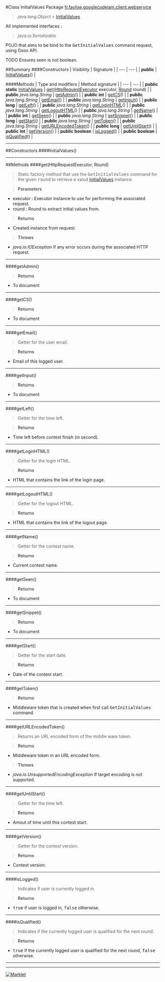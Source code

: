 #Class InitialValues
Package [fr.faylixe.googlecodejam.client.webservice](README.md)<br>

> *java.lang.Object* > [InitialValues](InitialValues.md)

All implemented interfaces :
> *java.io.Serializable*

POJO that aims to be bind to the <tt>GetInitialValues</tt>
 command request, using Gson API.
 
 TODO Ensures seen is not boolean.


##Summary
####Constructors
| Visibility | Signature |
| --- | --- |
| **public** | [InitialValues](#initialvalues)() |

####Methods
| Type and modifiers | Method signature |
| --- | --- |
| **public static** [InitialValues](InitialValues.md) | [get](#gethttprequestexecutor-round)([HttpRequestExecutor](../executor/HttpRequestExecutor.md) executor, [Round](../Round.md) round) |
| **public** *java.lang.String* | [getAdmin](#getadmin)() |
| **public** **int** | [getCS](#getcs)() |
| **public** *java.lang.String* | [getEmail](#getemail)() |
| **public** *java.lang.String* | [getInput](#getinput)() |
| **public** **long** | [getLeft](#getleft)() |
| **public** *java.lang.String* | [getLoginHTML](#getloginhtml)() |
| **public** *java.lang.String* | [getLogoutHTML](#getlogouthtml)() |
| **public** *java.lang.String* | [getName](#getname)() |
| **public** **int** | [getSeen](#getseen)() |
| **public** *java.lang.String* | [getSnippet](#getsnippet)() |
| **public** **long** | [getStart](#getstart)() |
| **public** *java.lang.String* | [getToken](#gettoken)() |
| **public** *java.lang.String* | [getURLEncodedToken](#geturlencodedtoken)() |
| **public** **long** | [getUntilStart](#getuntilstart)() |
| **public** **int** | [getVersion](#getversion)() |
| **public** **boolean** | [isLogged](#islogged)() |
| **public** **boolean** | [isQualified](#isqualified)() |

---


##Constructors
####InitialValues()
> 


---


##Methods
####get(HttpRequestExecutor, Round)
> Static factory method that use the <tt>GetInitialValues</tt> command
 for the given <tt>round</tt> to retrieve a valud [InitialValues](InitialValues.md) instance.

> **Parameters**
* executor : Executor instance to use for performing the associated request.
* round : Round to extract initial values from.

> **Returns**
* Created instance from request.

> **Throws**
* *java.io.IOException* If any error occurs during the associated HTTP request.


---

####getAdmin()
> 

> **Returns**
* To document


---

####getCS()
> 

> **Returns**
* To document


---

####getEmail()
> Getter for the user email.

> **Returns**
* Email of this logged user.


---

####getInput()
> 

> **Returns**
* To document


---

####getLeft()
> Getter for the time left.

> **Returns**
* Time left before contest finish (in second).


---

####getLoginHTML()
> Getter for the login HTML.

> **Returns**
* HTML that contains the link of the login page.


---

####getLogoutHTML()
> Getter for the logout HTML.

> **Returns**
* HTML that contains the link of the logout page.


---

####getName()
> Getter for the contest name.

> **Returns**
* Current contest name.


---

####getSeen()
> 

> **Returns**
* To document


---

####getSnippet()
> 

> **Returns**
* To document


---

####getStart()
> Getter for the start date.

> **Returns**
* Date of the contest start.


---

####getToken()
> 

> **Returns**
* Middleware token that is created when first call <tt>GetInitialValues</tt> command.


---

####getURLEncodedToken()
> Returns an URL encoded form of the middle ware token.

> **Returns**
* Middleware token in an URL encoded form.

> **Throws**
* *java.io.UnsupportedEncodingException* If target encoding is not supported.


---

####getUntilStart()
> Getter for the time left.

> **Returns**
* Amout of time until this contest start.


---

####getVersion()
> Getter for the contest version.

> **Returns**
* Contest version.


---

####isLogged()
> Indicates if user is currently logged in.

> **Returns**
* <tt>true</tt> if user is logged in, <tt>false</tt> otherwise.


---

####isQualified()
> Indicates if the currently logged user
 is qualified for the next round.

> **Returns**
* <tt>true</tt> if the currently logged user is qualified for the next round, <tt>false</tt> otherwise.


---

---

[![Marklet](https://img.shields.io/badge/Generated%20by-Marklet-green.svg)](https://github.com/Faylixe/marklet)